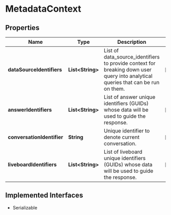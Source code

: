 

# MetadataContext


## Properties

| Name | Type | Description | Notes |
|------------ | ------------- | ------------- | -------------|
|**dataSourceIdentifiers** | **List&lt;String&gt;** | List of data_source_identifiers to provide context for breaking down user query into analytical queries that can be run on them. |  [optional] |
|**answerIdentifiers** | **List&lt;String&gt;** | List of answer unique identifiers (GUIDs) whose data will be used to guide the response. |  [optional] |
|**conversationIdentifier** | **String** | Unique identifier to denote current conversation. |  [optional] |
|**liveboardIdentifiers** | **List&lt;String&gt;** | List of liveboard unique identifiers (GUIDs) whose data will be used to guide the response. |  [optional] |


## Implemented Interfaces

* Serializable


